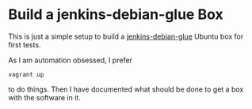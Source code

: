 # Build a jenkins-debian-glue Box
This is just a simple setup to build a [jenkins-debian-glue](http://jenkins-debian-glue.org) Ubuntu box for
first tests.

As I am automation obsessed, I prefer 

```
vagrant up
```

to do things. Then I have documented what should be done to get
a box with the software in it.

